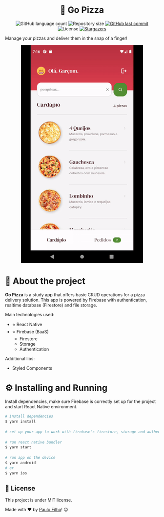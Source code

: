 <h1 align="center">🍕 Go Pizza</h1>

<p align="center">
  <img alt="GitHub language count" src="https://img.shields.io/github/languages/count/paulocf92/gopizza?color=%2304D361">

  <img alt="Repository size" src="https://img.shields.io/github/repo-size/paulocf92/gopizza">

  <a href="https://github.com/paulocf92/gopizza/commits/main">
    <img alt="GitHub last commit" src="https://img.shields.io/github/last-commit/paulocf92/gopizza">
  </a>

  <img alt="License" src="https://img.shields.io/badge/license-MIT-brightgreen">
   <a href="https://github.com/paulocf92/gopizza/stargazers">
    <img alt="Stargazers" src="https://img.shields.io/github/stars/paulocf92/gopizza?style=social">
  </a>
</p>

Manage your pizzas and deliver them in the snap of a finger!

<p align="center"><img src=".github/app.gif" width="400" alt="Go Pizza" title="Go Pizza" /></p>

# 🚀 About the project

**Go Pizza** is a study app that offers basic CRUD operations for a pizza delivery solution. This app is powered by Firebase with authentication, realtime database (Firestore) and file storage.

Main technologies used:

- ⭐ React Native
- ⭐ Firebase (BaaS)
  - Firestore
  - Storage
  - Authentication

Additional libs:

- Styled Components

# ⚙️ Installing and Running

Install dependencies, make sure Firebase is correctly set up for the project and start React Native environment.

```bash
# install dependencies
$ yarn install

# set up your app to work with firebase's firestore, storage and authentication

# run react native bundler
$ yarn start

# run app on the device
$ yarn android
# or
$ yarn ios
```

## 📝 License

This project is under MIT license.

Made with ❤️ by [Paulo Filho](https://www.linkedin.com/in/paulocf92/)! 😊